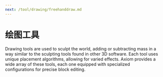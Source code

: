 ```yaml
---
next: /tool/drawing/freehanddraw.md
---
```


# 绘图工具

Drawing tools are used to sculpt the world, adding or subtracting mass in a way similar to the sculpting tools found in other 3D software. Each tool uses unique placement algorithms, allowing for varied effects. Axiom provides a wide array of these tools, each one equipped with specialized configurations for precise block editing.
